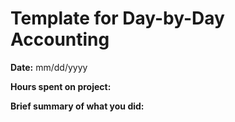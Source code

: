 # Template for Day-by-Day Accounting
**Date:** mm/dd/yyyy

**Hours spent on project:**

**Brief summary of what you did:**